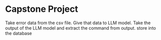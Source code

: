 # Capstone Project

Take error data from the csv file. Give that data to LLM model.
Take the output of the LLM model and extract the command from output. store into the database
